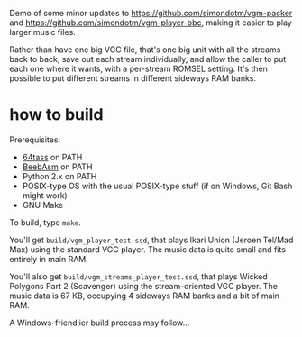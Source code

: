 Demo of some minor updates to https://github.com/simondotm/vgm-packer
and https://github.com/simondotm/vgm-player-bbc, making it easier to
play larger music files.

Rather than have one big VGC file, that's one big unit with all the
streams back to back, save out each stream individually, and allow the
caller to put each one where it wants, with a per-stream ROMSEL
setting. It's then possible to put different streams in different
sideways RAM banks.



# how to build

Prerequisites:

* [64tass](http://tass64.sourceforge.net/) on PATH
* [BeebAsm](https://github.com/stardot/beebasm) on PATH
* Python 2.x on PATH
* POSIX-type OS with the usual POSIX-type stuff (if on Windows, Git
  Bash might work)
* GNU Make

To build, type `make`.

You'll get `build/vgm_player_test.ssd`, that plays Ikari Union (Jeroen
Tel/Mad Max) using the standard VGC player. The music data is quite
small and fits entirely in main RAM.

You'll also get `build/vgm_streams_player_test.ssd`, that plays Wicked
Polygons Part 2 (Scavenger) using the stream-oriented VGC player. The
music data is 67 KB, occupying 4 sideways RAM banks and a bit of main
RAM.

A Windows-friendlier build process may follow...
